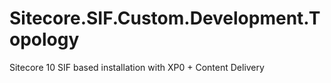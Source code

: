 # Sitecore.SIF.Custom.Development.Topology
Sitecore 10 SIF based installation with XP0 + Content Delivery
